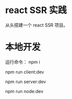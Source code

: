 # react SSR 实践
从头搭建一个 react SSR 项目。

# 本地开发
运行命令：
npm i

npm run client:dev

npm run server:dev

npm run node:dev
